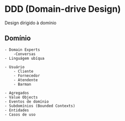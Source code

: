 # DDD (Domain-drive Design)

Design dirigido à domínio

## Domínio

    - Domain Experts
        -Conversas
    - Linguágem ubíqua

    - Usuário 
        - Cliente
        - Fornecedor
        - Atendente
        - Barman

    - Agregados
    - Value Objects
    - Eventos de domínio
    - Subdomínios (Bounded Contexts)
    - Entidades
    - Casos de uso
